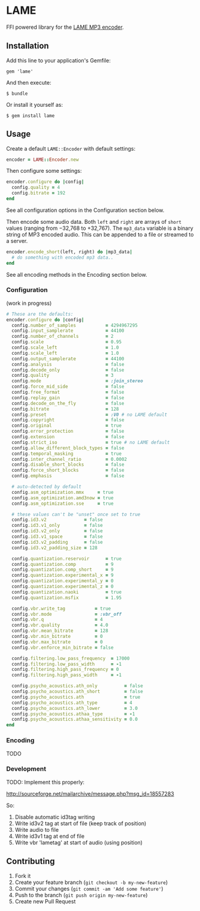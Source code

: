 # LAME

FFI powered library for the [LAME MP3 encoder](http://lame.sourceforge.net/).

## Installation

Add this line to your application's Gemfile:

    gem 'lame'

And then execute:

    $ bundle

Or install it yourself as:

    $ gem install lame

## Usage

Create a default `LAME::Encoder` with default settings:

```ruby
encoder = LAME::Encoder.new
```

Then configure some settings:

```ruby
encoder.configure do |config|
  config.quality = 4
  config.bitrate = 192
end
```

See all configuration options in the Configuration section below.

Then encode some audio data. Both `left` and `right` are arrays of `short`
values (ranging from −32,768 to +32,767). The `mp3_data` variable is a
binary string of MP3 encoded audio. This can be appended to a file or
streamed to a server.

```ruby
encoder.encode_short(left, right) do |mp3_data|
  # do something with encoded mp3 data..
end
```

See all encoding methods in the Encoding section below.

### Configuration

(work in progress)

```ruby
# These are the defaults:
encoder.configure do |config|
  config.number_of_samples           = 4294967295
  config.input_samplerate            = 44100
  config.number_of_channels          = 2
  config.scale                       = 0.95
  config.scale_left                  = 1.0
  config.scale_left                  = 1.0
  config.output_samplerate           = 44100
  config.analysis                    = false
  config.decode_only                 = false
  config.quality                     = 3
  config.mode                        = :join_stereo
  config.force_mid_side              = false
  config.free_format                 = false
  config.replay_gain                 = false
  config.decode_on_the_fly           = false
  config.bitrate                     = 128
  config.preset                      = :V0 # no LAME default
  config.copyright                   = false
  config.original                    = true
  config.error_protection            = false
  config.extension                   = false
  config.strict_iso                  = true # no LAME default
  config.allow_different_block_types = false
  config.temporal_masking            = true
  config.inter_channel_ratio         = 0.0002
  config.disable_short_blocks        = false
  config.force_short_blocks          = false
  config.emphasis                    = false

  # auto-detected by default
  config.asm_optimization.mmx     = true
  config.asm_optimization.amd3now = true
  config.asm_optimization.sse     = true

  # these values can't be "unset" once set to true
  config.id3.v2              = false
  config.id3.v1_only         = false
  config.id3.v2_only         = false
  config.id3.v1_space        = false
  config.id3.v2_padding      = false
  config.id3.v2_padding_size = 128

  config.quantization.reservoir      = true
  config.quantization.comp           = 9
  config.quantization.comp_short     = 9
  config.quantization.experimental_x = 9
  config.quantization.experimental_y = 0
  config.quantization.experimental_z = 0
  config.quantization.naoki          = true
  config.quantization.msfix          = 1.95

  config.vbr.write_tag           = true
  config.vbr.mode                = :vbr_off
  config.vbr.q                   = 4
  config.vbr.quality             = 4.0
  config.vbr.mean_bitrate        = 128
  config.vbr.min_bitrate         = 0
  config.vbr.max_bitrate         = 0
  config.vbr.enforce_min_bitrate = false

  config.filtering.low_pass_frequency  = 17000
  config.filtering.low_pass_width      = -1
  config.filtering.high_pass_frequency = 0
  config.filtering.high_pass_width     = -1

  config.psycho_acoustics.ath_only          = false
  config.psycho_acoustics.ath_short         = false
  config.psycho_acoustics.ath               = true
  config.psycho_acoustics.ath_type          = 4
  config.psycho_acoustics.ath_lower         = 3.0
  config.psycho_acoustics.athaa_type        = -1
  config.psycho_acoustics.athaa_sensitivity = 0.0
end
```

### Encoding

TODO

### Development

TODO: Implement this properly:

http://sourceforge.net/mailarchive/message.php?msg_id=18557283

So:

1. Disable automatic id3tag writing
2. Write id3v2 tag at start of file (keep track of position)
3. Write audio to file
4. Write id3v1 tag at end of file
5. Write vbr 'lametag' at start of audio (using position)

## Contributing

1. Fork it
2. Create your feature branch (`git checkout -b my-new-feature`)
3. Commit your changes (`git commit -am 'Add some feature'`)
4. Push to the branch (`git push origin my-new-feature`)
5. Create new Pull Request

